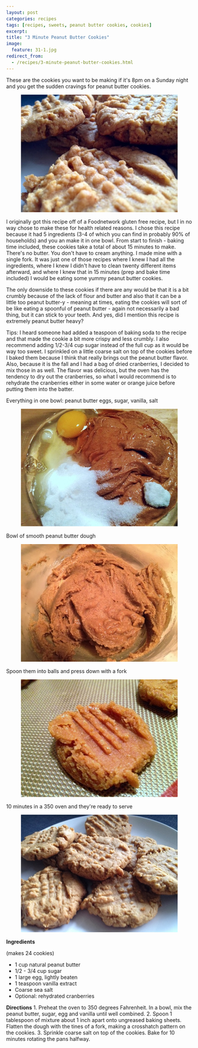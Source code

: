 ```yaml
---
layout: post
categories: recipes
tags: [recipes, sweets, peanut butter cookies, cookies]
excerpt: 
title: "3 Minute Peanut Butter Cookies"
image:
  feature: 31-1.jpg
redirect_from: 
  - /recipes/3-minute-peanut-butter-cookies.html
---
```


These are the cookies you want to be making if it's 8pm on a Sunday night and you get the sudden cravings for peanut butter cookies.

<figure> <img src='/images/31-2.jpg'> </figure>

I originally got this recipe off of a Foodnetwork gluten free recipe, but I in no way chose to make these for health related reasons.  I chose this recipe because it had 5 ingredients (3-4 of which you can find in probably 90% of households) and you an make it in one bowl.  From start to finish - baking time included, these cookies take a total of about 15 minutes to make.  There's no butter.  You don't have to cream anything.  I made mine with a single fork.  It was just one of those recipes where I  knew I had all the ingredients, where I knew I didn't have to clean twenty different items afterward, and where I knew that in 15 minutes (prep and bake time included) I would be eating some yummy peanut butter cookies.

The only downside to these cookies if there are any would be that it is a bit crumbly because of the lack of flour and butter and also that it can be a little too peanut butter-y - meaning at times, eating the cookies will sort of be like eating a spoonful of peanut butter - again not necessarily a bad thing, but it can stick to your teeth.  And yes, did I mention this recipe is extremely peanut butter heavy?

Tips: I heard someone had added a teaspoon of baking soda to the recipe and that made the cookie a bit more crispy and less crumbly.  I also recommend adding 1/2-3/4 cup sugar instead of the full cup as it would be way too sweet.  I sprinkled on a little coarse salt on top of the cookies before I baked them because I think that really brings out the peanut butter flavor. Also, because it is the fall and I had a bag of dried cranberries, I decided to mix those in as well.  The flavor was delicious, but the oven has the tendency to dry out the cranberries, so what I would recommend is to rehydrate the cranberries either in some water or orange juice before putting them into the batter.

Everything in one bowl: peanut butter eggs, sugar, vanilla, salt

<figure> <img src='/images/31-3.jpg'> </figure>

Bowl of smooth peanut butter dough

<figure> <img src='/images/31-4.jpg'> </figure>

Spoon them into balls and press down with a fork

<figure> <img src='/images/31-5.jpg'> </figure>

10 minutes in a 350 oven and they're ready to serve

<figure> <img src='/images/31-6.jpg'> </figure>

<section class='recipe'>
<p><strong>Ingredients</strong></p>

<p>(makes 24 cookies)</p>

<ul><li>1 cup natural peanut butter</li><li>1/2 - 3/4 cup sugar</li><li>1 large egg, lightly beaten</li><li>1 teaspoon vanilla extract</li><li>Coarse sea salt</li><li>Optional: rehydrated cranberries</li></ul>

<p><strong>Directions</strong>
1. Preheat the oven to 350 degrees Fahrenheit.  In a bowl, mix the peanut butter, sugar, egg and vanilla until well combined. 
2. Spoon 1 tablespoon of mixture about 1 inch apart onto ungreased baking sheets. Flatten the dough with the tines of a fork, making a crosshatch pattern on the cookies. 
3. Sprinkle coarse salt on top of the cookies. Bake for 10 minutes rotating the pans halfway.</p></section>